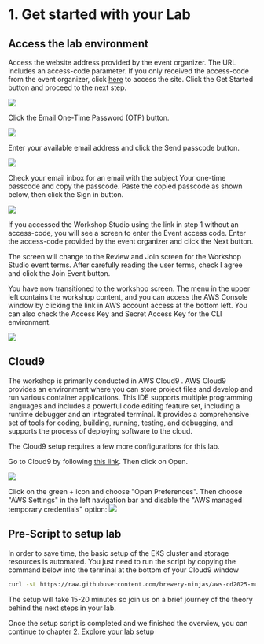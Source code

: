 # 1. Get started with your Lab

## Access the lab environment

Access the website address provided by the event organizer. The URL includes an access-code parameter. If you only received the access-code from the event organizer, click [here](https://catalog.us-east-1.prod.workshops.aws/) to access the site. Click the Get Started button and proceed to the next step.

![](//docs/images/Event_Engine_GetStarted.png)

Click the Email One-Time Password (OTP) button.

![](//docs/images/Event_Engine_OTP.png)

Enter your available email address and click the Send passcode button.

![](//docs/images/Event_Engine_New_Email.png)

Check your email inbox for an email with the subject Your one-time passcode and copy the passcode. Paste the copied passcode as shown below, then click the Sign in button.

![](//docs/images/Event_Engine_New_Passcode.png)

If you accessed the Workshop Studio using the link in step 1 without an access-code, you will see a screen to enter the Event access code. Enter the access-code provided by the event organizer and click the Next button.

The screen will change to the Review and Join screen for the Workshop Studio event terms. After carefully reading the user terms, check I agree and click the Join Event button.

You have now transitioned to the workshop screen. The menu in the upper left contains the workshop content, and you can access the AWS Console window by clicking the link in AWS account access at the bottom left. You can also check the Access Key and Secret Access Key for the CLI environment.

![](//docs/images/Event_Engine_Detail.png)

## Cloud9

The workshop is primarily conducted in AWS Cloud9 . AWS Cloud9 provides an environment where you can store project files and develop and run various container applications. This IDE supports multiple programming languages and includes a powerful code editing feature set, including a runtime debugger and an integrated terminal. It provides a comprehensive set of tools for coding, building, running, testing, and debugging, and supports the process of deploying software to the cloud.

The Cloud9 setup requires a few more configurations for this lab.

Go to Cloud9 by following [this link](https://console.aws.amazon.com/cloud9control). Then click on Open.

![](//docs/images/AWS_Cloud9.png)

Click on the green + icon and choose "Open Preferences". Then choose "AWS Settings" in the left navigation bar and disable the "AWS managed temporary credentials" option:
![](//docs/images/cloud9-temp.png)

## Pre-Script to setup lab

In order to save time, the basic setup of the EKS cluster and storage resources is automated. You just need to run the script by copying the command below into the terminal at the bottom of your Cloud9 window

```bash
curl -sL https://raw.githubusercontent.com/brewery-ninjas/aws-cd2025-munich/refs/heads/main/workshop-environment/prep_environment.sh | bash
```

The setup will take 15-20 minutes so join us on a brief journey of the theory behind the next steps in your lab.

Once the setup script is completed and we finished the overview, you can continue to chapter [2. Explore your lab setup](/labguide/explore)
